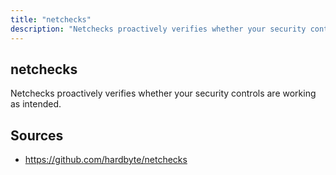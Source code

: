 ```yaml
---
title: "netchecks"
description: "Netchecks proactively verifies whether your security controls are working as intended."
---
```


## netchecks

Netchecks proactively verifies whether your security controls are working as intended.

## Sources

- https://github.com/hardbyte/netchecks
